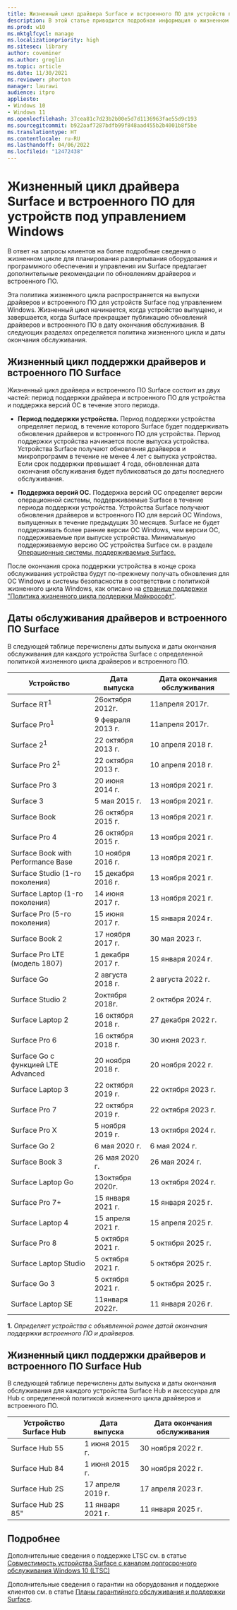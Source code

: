 ```yaml
---
title: Жизненный цикл драйвера Surface и встроенного ПО для устройств под управлением Windows
description: В этой статье приводится подробная информация о жизненном цикле для планирования и управления развертыванием оборудования и программного обеспечения.
ms.prod: w10
ms.mktglfcycl: manage
ms.localizationpriority: high
ms.sitesec: library
author: coveminer
ms.author: greglin
ms.topic: article
ms.date: 11/30/2021
ms.reviewer: phorton
manager: laurawi
audience: itpro
appliesto:
- Windows 10
- Windows 11
ms.openlocfilehash: 37cea81c7d23b2b00e5d7d1136963fae55d9c193
ms.sourcegitcommit: b922aaf7287bdfb99f848aad455b2b4001b8f5be
ms.translationtype: HT
ms.contentlocale: ru-RU
ms.lasthandoff: 04/06/2022
ms.locfileid: "12472438"
---
```

# <a name="surface-driver-and-firmware-lifecycle-for-windows-based-devices"></a>Жизненный цикл драйвера Surface и встроенного ПО для устройств под управлением Windows
 
В ответ на запросы клиентов на более подробные сведения о жизненном цикле для планирования развертывания оборудования и программного обеспечения и управления им Surface предлагает дополнительные рекомендации по обновлениям драйверов и встроенного ПО.
 
Эта политика жизненного цикла распространяется на выпуски драйверов и встроенного ПО для устройств Surface под управлением Windows. Жизненный цикл начинается, когда устройство выпущено, и завершается, когда Surface прекращает публикацию обновлений драйверов и встроенного ПО в дату окончания обслуживания. В следующих разделах определяется политика жизненного цикла и даты окончания обслуживания.

## <a name="surface-driver-and-firmware-support-lifecycle"></a>Жизненный цикл поддержки драйверов и встроенного ПО Surface
 
Жизненный цикл драйвера и встроенного ПО Surface состоит из двух частей: период поддержки драйвера и встроенного ПО для устройства и поддержка версий ОС в течение этого периода.

- **Период поддержки устройства.** Период поддержки устройства определяет период, в течение которого Surface будет поддерживать обновления драйверов и встроенного ПО для устройства. Период поддержки устройства начинается после выпуска устройства. Устройства Surface получают обновления драйверов и микропрограмм в течение не менее 4 лет с выпуска устройства. Если срок поддержки превышает 4 года, обновленная дата окончания обслуживания будет публиковаться до даты последнего обслуживания.

- **Поддержка версий ОС.** Поддержка версий ОС определяет версии операционной системы, поддерживаемые Surface в течение периода поддержки устройства. Устройства Surface получают обновления драйверов и встроенного ПО для версий ОС Windows, выпущенных в течение предыдущих 30 месяцев. Surface не будет поддерживать более ранние версии ОС Windows, чем версии ОС, поддерживаемые при выпуске устройства. Минимальную поддерживаемую версию ОС устройства Surface см. в разделе [Операционные системы, поддерживаемые Surface.](https://support.microsoft.com/help/2858199/surface-supported-operating-systems)  

 
После окончания срока поддержки устройства в конце срока обслуживания устройства будут по-прежнему получать обновления для ОС Windows и системы безопасности в соответствии с политикой жизненного цикла Windows, как описано на [странице поддержки "Политика жизненного цикла поддержки Майкрософт"](https://support.microsoft.com/hub/4095338/microsoft-lifecycle-policy).
 

## <a name="surface-driver-and-firmware-servicing-dates"></a>Даты обслуживания драйверов и встроенного ПО Surface

В следующей таблице перечислены даты выпуска и даты окончания обслуживания для каждого устройства Surface с определенной политикой жизненного цикла драйверов и встроенного ПО.
 

 Устройство                             | Дата выпуска | Дата окончания обслуживания |
| ---------------------------------- | ------------ | --------------------- |
| Surface RT<sup>1</sup>             | 26октября 2012г.   | 11апреля 2017г.             |
| Surface Pro<sup>1</sup>            | 9 февраля 2013 г.     | 11апреля 2017г.             |
| Surface 2<sup>1</sup>              | 22 октября 2013 г.   | 10 апреля 2018 г.             |
| Surface Pro 2<sup>1</sup>          | 22 октября 2013 г.   | 10 апреля 2018 г.             |
| Surface Pro 3                      | 20 июня 2014 г.    | 13 ноября 2021 г.            |
| Surface 3                          | 5 мая 2015 г.     | 13 ноября 2021 г.            |
| Surface Book                       | 26 октября 2015 г.   | 13 ноября 2021 г.            |
| Surface Pro 4                      | 26 октября 2015 г.   | 13 ноября 2021 г.            |
| Surface Book with Performance Base | 10 ноября 2016 г.   | 13 ноября 2021 г.            |
| Surface Studio (1-го поколения)           | 15 декабря 2016 г.   | 13 ноября 2021 г.            |
| Surface Laptop (1-го поколения)           | 14 июня 2017 г.    | 13 ноября 2021 г.            |
| Surface Pro (5-го поколения)              | 15 июня 2017 г.    | 15 января 2024 г.            |
| Surface Book 2                     | 17 ноября 2017 г.   | 30 мая 2023 г.            |
| Surface Pro LTE (модель 1807)       | 1 декабря 2017 г.    | 15 января 2024 г.             |
| Surface Go                         | 2 августа 2018 г.     | 2 августа 2022 г.              |
| Surface Studio 2                   | 2октября 2018г.    | 2 октября 2024 г.             |
| Surface Laptop 2                   | 16 октября 2018 г.   | 27 декабря 2022 г.            |
| Surface Pro 6                      | 16 октября 2018 г.   | 30 июня 2023 г.           |
| Surface Go с функцией LTE Advanced       | 20 ноября 2018 г.   | 20 ноября 2022 г.            |
| Surface Laptop 3                   | 22 октября 2019 г.   | 22 октября 2023 г.            |
| Surface Pro 7                      | 22 октября 2019 г.   | 22 октября 2023 г.            |
| Surface Pro X                      | 5 ноября 2019 г.    | 13 октября 2024 г.             |
| Surface Go 2                       | 6 мая 2020 г.     | 6 мая 2024 г.              |
| Surface Book 3                     | 26 мая 2020 г.    | 26 мая 2024 г.             |
| Surface Laptop Go                  | 13октября 2020г.   | 13 октября 2024 г.            |
| Surface Pro 7+                     | 15 января 2021 г. | 15 января 2025 г. |
| Surface Laptop 4                   | 15 апреля 2021 г.   | 15 апреля 2025 г. |
| Surface Pro 8                      | 5 октября 2021 г.   |5 октября 2025 г.|
| Surface Laptop Studio              | 5 октября 2021 г.   |5 октября 2025 г.|
| Surface Go 3                       | 5 октября 2021 г.   |5 октября 2025 г.|
| Surface Laptop SE                  | 11января 2022г.  |11 января 2026 г.|

 **1.** *Определяет устройства с объявленной ранее датой окончания поддержки встроенного ПО и драйверов.*

## <a name="surface-hub-driver-and-firmware-support-lifecycle"></a>Жизненный цикл поддержки драйверов и встроенного ПО Surface Hub

В следующей таблице перечислены даты выпуска и даты окончания обслуживания для каждого устройства Surface Hub и аксессуара для Hub с определенной политикой жизненного цикла драйверов и встроенного ПО.
 

| Устройство Surface Hub     | Дата выпуска              | Дата окончания обслуживания   |
| ---------------------- | ------------------------- | ---------------------------- |
| Surface Hub 55         | 1 июня 2015 г.              | 30 ноября 2022 г. |
| Surface Hub 84         | 1 июня 2015 г.              | 30 ноября 2022 г. |
| Surface Hub 2S         | 17 апреля 2019 г.            | 17 апреля 2023 г.    |
| Surface Hub 2S 85"     | 11 января 2021 г.          | 11 января 2025 г.  | 
 
## <a name="learn-more"></a>Подробнее

Дополнительные сведения о поддержке LTSC см. в статье [ Совместимость устройства Surface с каналом долгосрочного обслуживания Windows 10 (LTSC)](surface-device-compatibility-with-windows-10-ltsc.md)

Дополнительные сведения о гарантии на оборудования и поддержке клиентов см. в статье [Планы гарантийного обслуживания и поддержки Surface](https://www.microsoft.com/surface/business/warranty-service-offerings-and-support).
